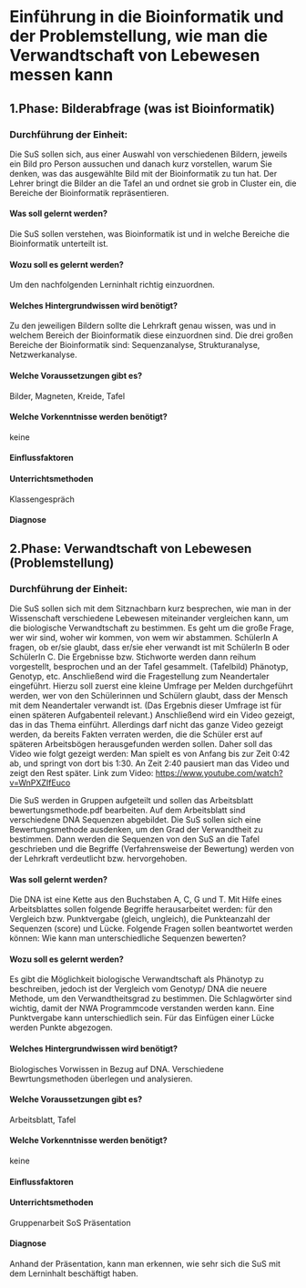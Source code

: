 # Einführung in die Bioinformatik und der Problemstellung, wie man die Verwandtschaft von Lebewesen messen kann
## 1.Phase: Bilderabfrage (was ist Bioinformatik)
### Durchführung der Einheit:
Die SuS sollen sich, aus einer Auswahl von verschiedenen Bildern, jeweils ein Bild pro Person aussuchen und danach kurz vorstellen, warum Sie denken, was das ausgewählte Bild mit der Bioinformatik zu tun hat. Der Lehrer bringt die Bilder an die Tafel an und ordnet sie grob in Cluster ein, die Bereiche der Bioinformatik repräsentieren.
#### Was soll gelernt werden?
Die SuS sollen verstehen, was Bioinformatik ist und in welche Bereiche die Bioinformatik unterteilt ist.
#### Wozu soll es gelernt werden?
Um den nachfolgenden Lerninhalt richtig einzuordnen.
#### Welches Hintergrundwissen wird benötigt?
Zu den jeweiligen Bildern sollte die Lehrkraft genau wissen, was und in welchem Bereich der Bioinformatik diese einzuordnen sind.
Die drei großen Bereiche der Bioinformatik sind: Sequenzanalyse, Strukturanalyse, Netzwerkanalyse.
#### Welche Voraussetzungen gibt es?
Bilder, Magneten, Kreide, Tafel
#### Welche Vorkenntnisse werden benötigt?
keine
#### Einflussfaktoren
#### Unterrichtsmethoden
Klassengespräch
#### Diagnose
## 2.Phase: Verwandtschaft von Lebewesen (Problemstellung)
### Durchführung der Einheit:
Die SuS sollen sich mit dem Sitznachbarn kurz besprechen, wie man in der Wissenschaft verschiedene Lebewesen miteinander vergleichen kann, um die biologische Verwandtschaft zu bestimmen. Es geht um die große Frage, wer wir sind, woher wir kommen, von wem wir abstammen.
SchülerIn A fragen, ob er/sie glaubt, dass er/sie eher verwandt ist mit SchülerIn B oder SchülerIn C.
Die Ergebnisse bzw. Stichworte werden dann reihum vorgestellt, besprochen und an der Tafel gesammelt. (Tafelbild) Phänotyp, Genotyp, etc.
Anschließend wird die Fragestellung zum Neandertaler eingeführt.
Hierzu soll zuerst eine kleine Umfrage per Melden durchgeführt werden, wer von den Schülerinnen und Schülern glaubt, dass der Mensch mit dem Neandertaler verwandt ist. (Das Ergebnis dieser Umfrage ist für einen späteren Aufgabenteil relevant.)
Anschließend wird ein Video gezeigt, das in das Thema einführt. Allerdings darf nicht das ganze Video gezeigt werden, da bereits Fakten verraten werden, die die Schüler erst auf späteren Arbeitsbögen herausgefunden werden sollen.
Daher soll das Video wie folgt gezeigt werden: Man spielt es von Anfang bis zur Zeit 0:42 ab, und springt von dort bis 1:30. An Zeit 2:40 pausiert man das Video und zeigt den Rest später.
Link zum Video: <https://www.youtube.com/watch?v=WnPXZIfEuco>

Die SuS werden in Gruppen aufgeteilt und sollen das Arbeitsblatt bewertungsmethode.pdf bearbeiten. Auf dem Arbeitsblatt sind verschiedene DNA Sequenzen abgebildet.
Die SuS sollen sich eine Bewertungsmethode ausdenken, um den Grad der Verwandtheit zu bestimmen.
Dann werden die Sequenzen von den SuS an die Tafel geschrieben und die Begriffe (Verfahrensweise der Bewertung) werden von der Lehrkraft verdeutlicht bzw. hervorgehoben.
#### Was soll gelernt werden?
Die DNA ist eine Kette aus den Buchstaben A, C, G und T. Mit Hilfe eines Arbeitsblattes sollen folgende Begriffe herausarbeitet werden: für den Vergleich bzw. Punktvergabe (gleich, ungleich), die Punkteanzahl der Sequenzen (score) und Lücke.
Folgende Fragen sollen beantwortet werden können:
Wie kann man unterschiedliche Sequenzen bewerten?
#### Wozu soll es gelernt werden?
Es gibt die Möglichkeit biologische Verwandtschaft als Phänotyp zu beschreiben, jedoch ist der Vergleich vom Genotyp/ DNA die neuere Methode, um den Verwandtheitsgrad zu bestimmen. Die Schlagwörter sind wichtig, damit der NWA Programmcode verstanden werden kann.
Eine Punktvergabe kann unterschiedlich sein.
Für das Einfügen einer Lücke werden Punkte abgezogen.
#### Welches Hintergrundwissen wird benötigt?
Biologisches Vorwissen in Bezug auf DNA.
Verschiedene Bewrtungsmethoden überlegen und analysieren.
#### Welche Voraussetzungen gibt es?
Arbeitsblatt, Tafel
#### Welche Vorkenntnisse werden benötigt?
keine
#### Einflussfaktoren
#### Unterrichtsmethoden
Gruppenarbeit
SoS Präsentation
#### Diagnose
Anhand der Präsentation, kann man erkennen, wie sehr sich die SuS mit dem Lerninhalt beschäftigt haben.
